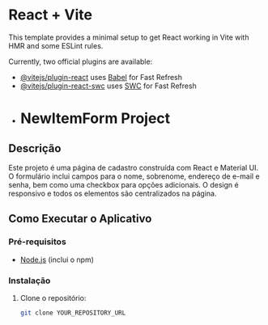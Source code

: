 # React + Vite

This template provides a minimal setup to get React working in Vite with HMR and some ESLint rules.

Currently, two official plugins are available:

- [@vitejs/plugin-react](https://github.com/vitejs/vite-plugin-react/blob/main/packages/plugin-react/README.md) uses [Babel](https://babeljs.io/) for Fast Refresh
- [@vitejs/plugin-react-swc](https://github.com/vitejs/vite-plugin-react-swc) uses [SWC](https://swc.rs/) for Fast Refresh
- # NewItemForm Project

## Descrição

Este projeto é uma página de cadastro construída com React e Material UI. O formulário inclui campos para o nome, sobrenome, endereço de e-mail e senha, bem como uma checkbox para opções adicionais. O design é responsivo e todos os elementos são centralizados na página.

## Como Executar o Aplicativo

### Pré-requisitos

- [Node.js](https://nodejs.org/) (inclui o npm)

### Instalação

1. Clone o repositório:

   ```bash
   git clone YOUR_REPOSITORY_URL


